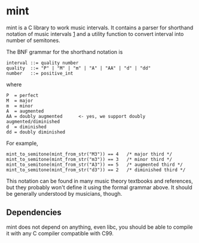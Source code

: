mint
====

mint is a C library to work music intervals. It contains a parser for shorthand
notation of music intervals [1] and a utility function to convert interval into
number of semitones.

The BNF grammar for the shorthand notation is

    interval ::= quality number
    quality  ::= "P" | "M" | "m" | "A" | "AA" | "d" | "dd"
    number   ::= positive_int

where

    P  = perfect
    M  = major
    m  = minor
    A  = augmented
    AA = doubly augmented      <- yes, we support doubly augmented/diminished
    d  = diminished
    dd = doubly diminished

For example,

    mint_to_semitone(mint_from_str("M3")) == 4   /* major third */
    mint_to_semitone(mint_from_str("m3")) == 3   /* minor third */
    mint_to_semitone(mint_from_str("A3")) == 5   /* augmented third */
    mint_to_semitone(mint_from_str("d3")) == 2   /* diminished third */

This notation can be found in many music theory textbooks and references, but
they probably won't define it using the formal grammar above. It should be
generally understood by musicians, though.

Dependencies
------------

mint does not depend on anything, even libc, you should be able to compile it
with any C compiler compatible with C99.

[1]: https://en.wikipedia.org/wiki/Interval_(music)#Shorthand_notation
